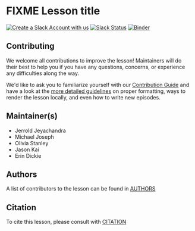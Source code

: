 # FIXME Lesson title

[![Create a Slack Account with us](https://img.shields.io/badge/Create_Slack_Account-The_Carpentries-071159.svg)](https://swc-slack-invite.herokuapp.com/)
[![Slack Status](https://img.shields.io/badge/Slack_Channel-neuroimaging-E01563.svg)](https://swcarpentry.slack.com/messages/CCJBHKCHZ) 
[![Binder](https://mybinder.org/badge_logo.svg)](https://mybinder.org/v2/gh/carpentries-incubator/SDC-BIDS-fMRI/gh-pages)

## Contributing

We welcome all contributions to improve the lesson! Maintainers will do their best to help you if you have any
questions, concerns, or experience any difficulties along the way.

We'd like to ask you to familiarize yourself with our [Contribution Guide](CONTRIBUTING.md) and have a look at
the [more detailed guidelines][lesson-example] on proper formatting, ways to render the lesson locally, and even
how to write new episodes.

## Maintainer(s)

* Jerrold Jeyachandra
* Michael Joseph
* Olivia Stanley
* Jason Kai
* Erin Dickie

## Authors

A list of contributors to the lesson can be found in [AUTHORS](AUTHORS)

## Citation

To cite this lesson, please consult with [CITATION](CITATION)

[lesson-example]: https://carpentries.github.io/lesson-example
